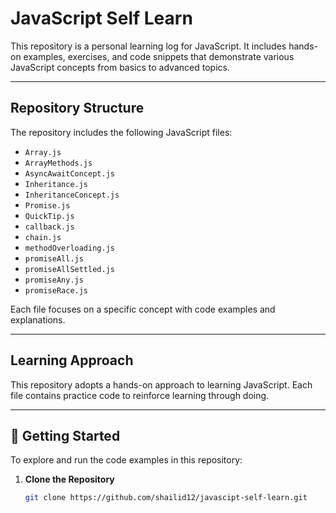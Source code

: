 # JavaScript Self Learn

This repository is a personal learning log for JavaScript. It includes hands-on examples, exercises, and code snippets that demonstrate various JavaScript concepts from basics to advanced topics.

---

## Repository Structure

The repository includes the following JavaScript files:

- `Array.js`
- `ArrayMethods.js`
- `AsyncAwaitConcept.js`
- `Inheritance.js`
- `InheritanceConcept.js`
- `Promise.js`
- `QuickTip.js`
- `callback.js`
- `chain.js`
- `methodOverloading.js`
- `promiseAll.js`
- `promiseAllSettled.js`
- `promiseAny.js`
- `promiseRace.js`

Each file focuses on a specific concept with code examples and explanations.

---

## Learning Approach

This repository adopts a hands-on approach to learning JavaScript. Each file contains practice code to reinforce learning through doing.

---

## 🚀 Getting Started

To explore and run the code examples in this repository:

1. **Clone the Repository**
   ```bash
   git clone https://github.com/shailid12/javascipt-self-learn.git
